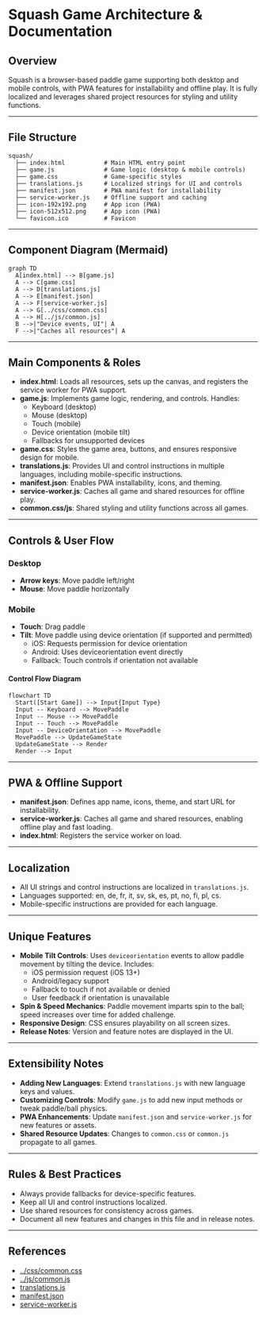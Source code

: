 # Squash Game Architecture & Documentation

## Overview
Squash is a browser-based paddle game supporting both desktop and mobile controls, with PWA features for installability and offline play. It is fully localized and leverages shared project resources for styling and utility functions.

---

## File Structure

```
squash/
  ├── index.html           # Main HTML entry point
  ├── game.js              # Game logic (desktop & mobile controls)
  ├── game.css             # Game-specific styles
  ├── translations.js      # Localized strings for UI and controls
  ├── manifest.json        # PWA manifest for installability
  ├── service-worker.js    # Offline support and caching
  ├── icon-192x192.png     # App icon (PWA)
  ├── icon-512x512.png     # App icon (PWA)
  └── favicon.ico          # Favicon
```

---

## Component Diagram (Mermaid)

```mermaid
graph TD
  A[index.html] --> B[game.js]
  A --> C[game.css]
  A --> D[translations.js]
  A --> E[manifest.json]
  A --> F[service-worker.js]
  A --> G[../css/common.css]
  A --> H[../js/common.js]
  B -->|"Device events, UI"| A
  F -->|"Caches all resources"| A
```

---

## Main Components & Roles

- **index.html**: Loads all resources, sets up the canvas, and registers the service worker for PWA support.
- **game.js**: Implements game logic, rendering, and controls. Handles:
  - Keyboard (desktop)
  - Mouse (desktop)
  - Touch (mobile)
  - Device orientation (mobile tilt)
  - Fallbacks for unsupported devices
- **game.css**: Styles the game area, buttons, and ensures responsive design for mobile.
- **translations.js**: Provides UI and control instructions in multiple languages, including mobile-specific instructions.
- **manifest.json**: Enables PWA installability, icons, and theming.
- **service-worker.js**: Caches all game and shared resources for offline play.
- **common.css/js**: Shared styling and utility functions across all games.

---

## Controls & User Flow

### Desktop
- **Arrow keys**: Move paddle left/right
- **Mouse**: Move paddle horizontally

### Mobile
- **Touch**: Drag paddle
- **Tilt**: Move paddle using device orientation (if supported and permitted)
  - iOS: Requests permission for device orientation
  - Android: Uses deviceorientation event directly
  - Fallback: Touch controls if orientation not available

#### Control Flow Diagram
```mermaid
flowchart TD
  Start([Start Game]) --> Input{Input Type}
  Input -- Keyboard --> MovePaddle
  Input -- Mouse --> MovePaddle
  Input -- Touch --> MovePaddle
  Input -- DeviceOrientation --> MovePaddle
  MovePaddle --> UpdateGameState
  UpdateGameState --> Render
  Render --> Input
```

---

## PWA & Offline Support
- **manifest.json**: Defines app name, icons, theme, and start URL for installability.
- **service-worker.js**: Caches all game and shared resources, enabling offline play and fast loading.
- **index.html**: Registers the service worker on load.

---

## Localization
- All UI strings and control instructions are localized in `translations.js`.
- Languages supported: en, de, fr, it, sv, sk, es, pt, no, fi, pl, cs.
- Mobile-specific instructions are provided for each language.

---

## Unique Features
- **Mobile Tilt Controls**: Uses `deviceorientation` events to allow paddle movement by tilting the device. Includes:
  - iOS permission request (iOS 13+)
  - Android/legacy support
  - Fallback to touch if not available or denied
  - User feedback if orientation is unavailable
- **Spin & Speed Mechanics**: Paddle movement imparts spin to the ball; speed increases over time for added challenge.
- **Responsive Design**: CSS ensures playability on all screen sizes.
- **Release Notes**: Version and feature notes are displayed in the UI.

---

## Extensibility Notes
- **Adding New Languages**: Extend `translations.js` with new language keys and values.
- **Customizing Controls**: Modify `game.js` to add new input methods or tweak paddle/ball physics.
- **PWA Enhancements**: Update `manifest.json` and `service-worker.js` for new features or assets.
- **Shared Resource Updates**: Changes to `common.css` or `common.js` propagate to all games.

---

## Rules & Best Practices
- Always provide fallbacks for device-specific features.
- Keep all UI and control instructions localized.
- Use shared resources for consistency across games.
- Document all new features and changes in this file and in release notes.

---

## References
- [../css/common.css](../css/common.css)
- [../js/common.js](../js/common.js)
- [translations.js](translations.js)
- [manifest.json](manifest.json)
- [service-worker.js](service-worker.js) 